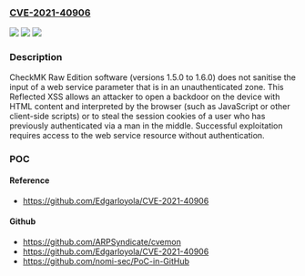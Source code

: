 ### [CVE-2021-40906](https://cve.mitre.org/cgi-bin/cvename.cgi?name=CVE-2021-40906)
![](https://img.shields.io/static/v1?label=Product&message=n%2Fa&color=blue)
![](https://img.shields.io/static/v1?label=Version&message=n%2Fa&color=blue)
![](https://img.shields.io/static/v1?label=Vulnerability&message=n%2Fa&color=brighgreen)

### Description

CheckMK Raw Edition software (versions 1.5.0 to 1.6.0) does not sanitise the input of a web service parameter that is in an unauthenticated zone. This Reflected XSS allows an attacker to open a backdoor on the device with HTML content and interpreted by the browser (such as JavaScript or other client-side scripts) or to steal the session cookies of a user who has previously authenticated via a man in the middle. Successful exploitation requires access to the web service resource without authentication.

### POC

#### Reference
- https://github.com/Edgarloyola/CVE-2021-40906

#### Github
- https://github.com/ARPSyndicate/cvemon
- https://github.com/Edgarloyola/CVE-2021-40906
- https://github.com/nomi-sec/PoC-in-GitHub


